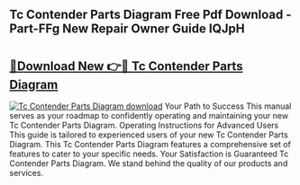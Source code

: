## Tc Contender Parts Diagram Free Pdf Download - Part-FFg New Repair Owner Guide IQJpH

# <h2><a href="http://dfrvad.blite.top/?on=Tc+Contender+Parts+Diagram">🔗Download New 👉🔴 Tc Contender Parts Diagram</a></h2>

[![Tc Contender Parts Diagram download](https://i.imgur.com/lujVjoI.png)](http://dfrvad.blite.top/?on=Tc+Contender+Parts+Diagram)
Your Path to Success This manual serves as your roadmap to confidently operating and maintaining your new Tc Contender Parts Diagram. Operating Instructions for Advanced Users This guide is tailored to experienced users of your new Tc Contender Parts Diagram. This Tc Contender Parts Diagram features a comprehensive set of features to cater to your specific needs. Your Satisfaction is Guaranteed Tc Contender Parts Diagram. We stand behind the quality of our products and services.
